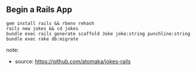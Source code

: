 ##  Begin a Rails App

```
gem install rails && rbenv rehash
rails new jokes && cd jokes
bundle exec rails generate scaffold Joke joke:string punchline:string
bundle exec rake db:migrate
```

note:
- source: https://github.com/atomaka/jokes-rails
